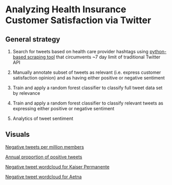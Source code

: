 # Analyzing Health Insurance Customer Satisfaction via Twitter

## General strategy
1) Search for tweets based on health care provider hashtags using [python-based scraping tool](https://github.com/Jefferson-Henrique/GetOldTweets-python) that circumvents ~7 day limit of traditional Twitter API

2) Manually annotate subset of tweets as relevant (i.e. express customer satisfaction opinion) and as having either positive or negative sentiment

3) Train and apply a random forest classifier to classify full tweet data set by relevance

4) Train and apply a random forest classifier to classify relevant tweets as expressing either positive or negative sentiment

5) Analytics of tweet sentiment

## Visuals

[Negative tweets per million members](https://fathomless-plains-81085.herokuapp.com/?ticker=2012&)

[Annual proportion of positive tweets](https://radiant-temple-57731.herokuapp.com/)

[Negative tweet wordcloud for Kaiser Permanente](https://github.com/BenSolomon/HealthInsuranceTweets/blob/master/Kaiser%20negative%20word%20cloud.jpeg)

[Negative tweet wordcloud for Aetna](https://github.com/BenSolomon/HealthInsuranceTweets/blob/master/Aetna%20negative%20cloud.jpeg)
